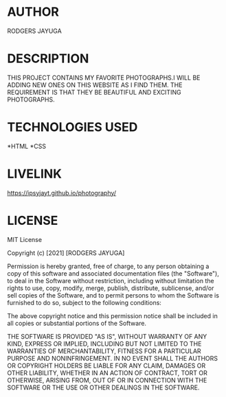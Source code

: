 # AUTHOR
RODGERS JAYUGA
# DESCRIPTION
THIS PROJECT CONTAINS MY FAVORITE PHOTOGRAPHS.I WILL BE ADDING NEW ONES ON THIS WEBSITE AS I FIND THEM. THE REQUIREMENT IS THAT THEY BE BEAUTIFUL AND EXCITING PHOTOGRAPHS.
# TECHNOLOGIES USED
*HTML
*CSS
# LIVELINK
https://ipsyjayt.github.io/photography/

# LICENSE
MIT License

Copyright (c) [2021] [RODGERS JAYUGA]

Permission is hereby granted, free of charge, to any person obtaining a copy
of this software and associated documentation files (the "Software"), to deal
in the Software without restriction, including without limitation the rights
to use, copy, modify, merge, publish, distribute, sublicense, and/or sell
copies of the Software, and to permit persons to whom the Software is
furnished to do so, subject to the following conditions:

The above copyright notice and this permission notice shall be included in all
copies or substantial portions of the Software.

THE SOFTWARE IS PROVIDED "AS IS", WITHOUT WARRANTY OF ANY KIND, EXPRESS OR
IMPLIED, INCLUDING BUT NOT LIMITED TO THE WARRANTIES OF MERCHANTABILITY,
FITNESS FOR A PARTICULAR PURPOSE AND NONINFRINGEMENT. IN NO EVENT SHALL THE
AUTHORS OR COPYRIGHT HOLDERS BE LIABLE FOR ANY CLAIM, DAMAGES OR OTHER
LIABILITY, WHETHER IN AN ACTION OF CONTRACT, TORT OR OTHERWISE, ARISING FROM,
OUT OF OR IN CONNECTION WITH THE SOFTWARE OR THE USE OR OTHER DEALINGS IN THE
SOFTWARE.